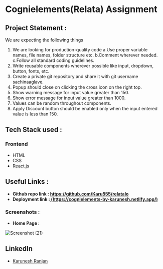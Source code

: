 # Cognielements(Relata) Assignment


## Project Statement : 

We are expecting the following things
1. We are looking for production-quality code
a.Use proper variable names, file names, folder structure etc.
b.Comment wherever needed.
c.Follow all standard coding guidelines.
2. Write reusable components wherever possible like input, dropdown, button, fonts, etc.
3. Create a private git repository and share it with git username sachinaaglave.
4. Popup should close on clicking the cross icon on the right top.
5. Show warning message for input value greater than 150.
6. Show error message for input value greater than 1000.
7. Values can be random throughout components. 
8. Apply Discount button should be enabled only when the input entered value is less than 150.



## Tech Stack used : 
### Frontend
- HTML
- CSS
- React.js

## Useful Links :
- **Github repo link : https://github.com/Karu555/relataIo**
- **Deployment link :[ (https://cognielements-by-karunesh.netlify.app/)](https://cognielements-by-karunesh.netlify.app/)**


### Screenshots :

- **Home Page :** 

![Screenshot (21)](https://user-images.githubusercontent.com/73343061/188944371-10b78f75-a60a-4046-822f-53ab02d8862b.png)


## LinkedIn ##

- [Karunesh Ranjan](linkedin.com/in/karunesh-ranjan-6515211a0)
